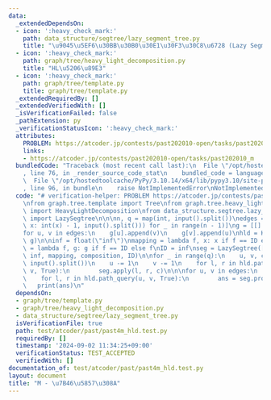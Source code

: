 ```yaml
---
data:
  _extendedDependsOn:
  - icon: ':heavy_check_mark:'
    path: data_structure/segtree/lazy_segment_tree.py
    title: "\u9045\u5EF6\u30BB\u30B0\u30E1\u30F3\u30C8\u6728 (Lazy Segment Tree)"
  - icon: ':heavy_check_mark:'
    path: graph/tree/heavy_light_decomposition.py
    title: "HL\u5206\u89E3"
  - icon: ':heavy_check_mark:'
    path: graph/tree/template.py
    title: graph/tree/template.py
  _extendedRequiredBy: []
  _extendedVerifiedWith: []
  _isVerificationFailed: false
  _pathExtension: py
  _verificationStatusIcon: ':heavy_check_mark:'
  attributes:
    PROBLEM: https://atcoder.jp/contests/past202010-open/tasks/past202010_m
    links:
    - https://atcoder.jp/contests/past202010-open/tasks/past202010_m
  bundledCode: "Traceback (most recent call last):\n  File \"/opt/hostedtoolcache/PyPy/3.10.14/x64/lib/pypy3.10/site-packages/onlinejudge_verify/documentation/build.py\"\
    , line 76, in _render_source_code_stat\n    bundled_code = language.bundle(\n\
    \  File \"/opt/hostedtoolcache/PyPy/3.10.14/x64/lib/pypy3.10/site-packages/onlinejudge_verify/languages/python.py\"\
    , line 96, in bundle\n    raise NotImplementedError\nNotImplementedError\n"
  code: "# verification-helper: PROBLEM https://atcoder.jp/contests/past202010-open/tasks/past202010_m\n\
    \nfrom graph.tree.template import Tree\nfrom graph.tree.heavy_light_decomposition\
    \ import HeavyLightDecomposition\nfrom data_structure.segtree.lazy_segment_tree\
    \ import LazySegtree\n\n\nn, q = map(int, input().split())\nedges = [tuple(map(lambda\
    \ x: int(x) - 1, input().split())) for _ in range(n - 1)]\ng = [[] for _ in range(n)]\n\
    for u, v in edges:\n    g[u].append(v)\n    g[v].append(u)\nhld = HeavyLightDecomposition(n,\
    \ g)\n\ninf = float(\"inf\")\nmapping = lambda f, x: x if f == ID else f\ncomposition\
    \ = lambda f, g: g if f == ID else f\nID = inf\nseg = LazySegtree([0] * n, min,\
    \ inf, mapping, composition, ID)\n\nfor _ in range(q):\n    u, v, c = map(int,\
    \ input().split())\n    u -= 1\n    v -= 1\n    for l, r in hld.path_query(u,\
    \ v, True):\n        seg.apply(l, r, c)\n\n\nfor u, v in edges:\n    ans = None\n\
    \    for l, r in hld.path_query(u, v, True):\n        ans = seg.prod(l, r)\n \
    \   print(ans)\n"
  dependsOn:
  - graph/tree/template.py
  - graph/tree/heavy_light_decomposition.py
  - data_structure/segtree/lazy_segment_tree.py
  isVerificationFile: true
  path: test/atcoder/past/past4m_hld.test.py
  requiredBy: []
  timestamp: '2024-09-02 11:34:25+09:00'
  verificationStatus: TEST_ACCEPTED
  verifiedWith: []
documentation_of: test/atcoder/past/past4m_hld.test.py
layout: document
title: "M - \u7B46\u5857\u308A"
---
```

